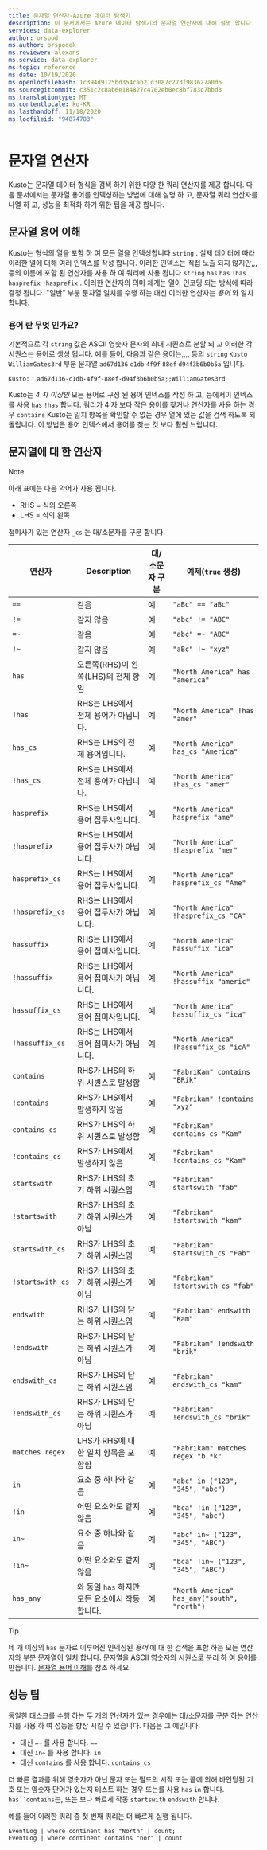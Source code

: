 ```yaml
---
title: 문자열 연산자-Azure 데이터 탐색기
description: 이 문서에서는 Azure 데이터 탐색기의 문자열 연산자에 대해 설명 합니다.
services: data-explorer
author: orspod
ms.author: orspodek
ms.reviewer: alexans
ms.service: data-explorer
ms.topic: reference
ms.date: 10/19/2020
ms.openlocfilehash: 1c394d9125bd354cab21d3087c273f983627a0d6
ms.sourcegitcommit: c351c2c8ab6e184827c4702eb0ec8bf783c7bbd3
ms.translationtype: MT
ms.contentlocale: ko-KR
ms.lasthandoff: 11/18/2020
ms.locfileid: "94874783"
---
```

# <a name="string-operators"></a>문자열 연산자

Kusto는 문자열 데이터 형식을 검색 하기 위한 다양 한 쿼리 연산자를 제공 합니다. 다음 문서에서는 문자열 용어를 인덱싱하는 방법에 대해 설명 하 고, 문자열 쿼리 연산자를 나열 하 고, 성능을 최적화 하기 위한 팁을 제공 합니다.

## <a name="understanding-string-terms"></a>문자열 용어 이해

Kusto는 형식의 열을 포함 하 여 모든 열을 인덱싱합니다 `string` . 실제 데이터에 따라 이러한 열에 대해 여러 인덱스를 작성 합니다. 이러한 인덱스는 직접 노출 되지 않지만,,, 등의 이름에 포함 된 연산자를 사용 하 여 쿼리에 사용 됩니다 `string` `has` `has` `!has` `hasprefix` `!hasprefix` . 이러한 연산자의 의미 체계는 열이 인코딩 되는 방식에 따라 결정 됩니다. "일반" 부분 문자열 일치를 수행 하는 대신 이러한 연산자는 *용어* 와 일치 합니다.

### <a name="what-is-a-term"></a>용어 란 무엇 인가요? 

기본적으로 각 `string` 값은 ASCII 영숫자 문자의 최대 시퀀스로 분할 되 고 이러한 각 시퀀스는 용어로 생성 됩니다.
예를 들어, 다음과 같은 용어는,,,, 등의 `string` `Kusto` `WilliamGates3rd` 부분 문자열 `ad67d136` `c1db` `4f9f` `88ef` `d94f3b6b0b5a` 입니다.

```
Kusto:  ad67d136-c1db-4f9f-88ef-d94f3b6b0b5a;;WilliamGates3rd
```

Kusto는 *4 자 이상인* 모든 용어로 구성 된 용어 인덱스를 작성 하 고, 등에서이 인덱스를 사용 `has` `!has` 합니다. 쿼리가 4 자 보다 작은 용어를 찾거나 연산자를 사용 하는 경우 `contains` Kusto는 일치 항목을 확인할 수 없는 경우 열에 있는 값을 검색 하도록 되돌립니다. 이 방법은 용어 인덱스에서 용어를 찾는 것 보다 훨씬 느립니다.

## <a name="operators-on-strings"></a>문자열에 대 한 연산자

> [!NOTE]
> 아래 표에는 다음 약어가 사용 됩니다.
> * RHS = 식의 오른쪽
> * LHS = 식의 왼쪽
> 
> 접미사가 있는 연산자 `_cs` 는 대/소문자를 구분 합니다.

연산자        |Description                                                       |대/소문자 구분|예제(`true` 생성)
----------------|------------------------------------------------------------------|--------------|-----------------------
`==`            |같음                                                            |예           |`"aBc" == "aBc"`
`!=`            |같지 않음                                                        |예           |`"abc" != "ABC"`
`=~`            |같음                                                            |예            |`"abc" =~ "ABC"`
`!~`            |같지 않음                                                        |예            |`"aBc" !~ "xyz"`
`has`           |오른쪽(RHS)이 왼쪽(LHS)의 전체 항임     |예            |`"North America" has "america"`
`!has`          |RHS는 LHS에서 전체 용어가 아닙니다.                                     |예            |`"North America" !has "amer"` 
`has_cs`        |RHS는 LHS의 전체 용어입니다.                                        |예           |`"North America" has_cs "America"`
`!has_cs`       |RHS는 LHS에서 전체 용어가 아닙니다.                                     |예           |`"North America" !has_cs "amer"` 
`hasprefix`     |RHS는 LHS에서 용어 접두사입니다.                                       |예            |`"North America" hasprefix "ame"`
`!hasprefix`    |RHS는 LHS에서 용어 접두사가 아닙니다.                                   |예            |`"North America" !hasprefix "mer"` 
`hasprefix_cs`  |RHS는 LHS에서 용어 접두사입니다.                                       |예           |`"North America" hasprefix_cs "Ame"`
`!hasprefix_cs` |RHS는 LHS에서 용어 접두사가 아닙니다.                                   |예           |`"North America" !hasprefix_cs "CA"` 
`hassuffix`     |RHS는 LHS에서 용어 접미사입니다.                                       |예            |`"North America" hassuffix "ica"`
`!hassuffix`    |RHS는 LHS에서 용어 접미사가 아닙니다.                                   |예            |`"North America" !hassuffix "americ"`
`hassuffix_cs`  |RHS는 LHS에서 용어 접미사입니다.                                       |예           |`"North America" hassuffix_cs "ica"`
`!hassuffix_cs` |RHS는 LHS에서 용어 접미사가 아닙니다.                                   |예           |`"North America" !hassuffix_cs "icA"`
`contains`      |RHS가 LHS의 하위 시퀀스로 발생함                                |예            |`"FabriKam" contains "BRik"`
`!contains`     |RHS가 LHS에서 발생하지 않음                                         |예            |`"Fabrikam" !contains "xyz"`
`contains_cs`   |RHS가 LHS의 하위 시퀀스로 발생함                                |예           |`"FabriKam" contains_cs "Kam"`
`!contains_cs`  |RHS가 LHS에서 발생하지 않음                                         |예           |`"Fabrikam" !contains_cs "Kam"`
`startswith`    |RHS가 LHS의 초기 하위 시퀀스임                              |예            |`"Fabrikam" startswith "fab"`
`!startswith`   |RHS가 LHS의 초기 하위 시퀀스가 아님                          |예            |`"Fabrikam" !startswith "kam"`
`startswith_cs` |RHS가 LHS의 초기 하위 시퀀스임                              |예           |`"Fabrikam" startswith_cs "Fab"`
`!startswith_cs`|RHS가 LHS의 초기 하위 시퀀스가 아님                          |예           |`"Fabrikam" !startswith_cs "fab"`
`endswith`      |RHS가 LHS의 닫는 하위 시퀀스임                               |예            |`"Fabrikam" endswith "Kam"`
`!endswith`     |RHS가 LHS의 닫는 하위 시퀀스가 아님                           |예            |`"Fabrikam" !endswith "brik"`
`endswith_cs`   |RHS가 LHS의 닫는 하위 시퀀스임                               |예           |`"Fabrikam" endswith_cs "kam"`
`!endswith_cs`  |RHS가 LHS의 닫는 하위 시퀀스가 아님                           |예           |`"Fabrikam" !endswith_cs "brik"`
`matches regex` |LHS가 RHS에 대한 일치 항목을 포함함                                      |예           |`"Fabrikam" matches regex "b.*k"`
`in`            |요소 중 하나와 같음                                     |예           |`"abc" in ("123", "345", "abc")`
`!in`           |어떤 요소와도 같지 않음                                 |예           |`"bca" !in ("123", "345", "abc")`
`in~`           |요소 중 하나와 같음                                     |예            |`"abc" in~ ("123", "345", "ABC")`
`!in~`          |어떤 요소와도 같지 않음                                 |예            |`"bca" !in~ ("123", "345", "ABC")`
`has_any`       |와 동일 `has` 하지만 모든 요소에서 작동 합니다.                    |예            |`"North America" has_any("south", "north")`

> [!TIP]
> 네 개 이상의 `has` 문자로 이루어진 인덱싱된 *용어* 에 대 한 검색을 포함 하는 모든 연산자와 부분 문자열이 일치 합니다. 문자열을 ASCII 영숫자의 시퀀스로 분리 하 여 용어를 만듭니다. [문자열 용어 이해](#understanding-string-terms)를 참조 하세요.

## <a name="performance-tips"></a>성능 팁

동일한 태스크를 수행 하는 두 개의 연산자가 있는 경우에는 대/소문자를 구분 하는 연산자를 사용 하 여 성능을 향상 시킬 수 있습니다.
다음은 그 예입니다. 

* 대신 `=~` 를 사용 합니다. `==`
* 대신 `in~` 를 사용 합니다. `in`
* 대신 `contains` 를 사용 합니다. `contains_cs`

더 빠른 결과를 위해 영숫자가 아닌 문자 또는 필드의 시작 또는 끝에 의해 바인딩된 기호 또는 영숫자 단어가 있는지 테스트 하는 경우 또는를 사용 `has` `in` 합니다. 
`has``contains`는, 또는 보다 빠르게 작동 `startswith` `endswith` 합니다.

예를 들어 이러한 쿼리 중 첫 번째 쿼리는 더 빠르게 실행 됩니다.

```kusto
EventLog | where continent has "North" | count;
EventLog | where continent contains "nor" | count
```
